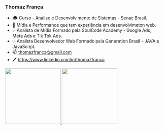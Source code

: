 ### Thomaz França

- 🎓 Curso - Analise e Desenvolvimento de Sistemas - Senac Brasil.
- 💼 Mídia e Performance que tem experiência em desenvolvimeton web.
- 💡  Analista de Mídia Formado pela SoulCode Academy - Google Ads, Meta Ads e Tik Tok Ads.
- 💡  Analista Desenvolvedor Web Formado pela Generation Brasil - JAVA e JavaScript.
- 📫 thomazfranca@gmail.com
- 🖊️ https://www.linkedin.com/in/thomazfranca

<div>
  <a href="https://github.com/thomazfranca">
  <img height="180em" src="https://github-readme-stats.vercel.app/api?username=thomazfranca&show_icons=true&theme=dark&include_all_commits=true&count_private=true"/>
  <img height="180em" src="https://github-readme-stats.vercel.app/api/top-langs/?username=thomazfranca&layout=compact&langs_count=7&theme=dark"/>
</div>
  




